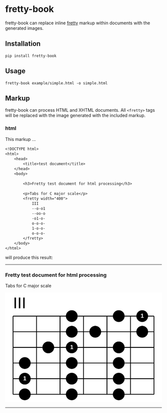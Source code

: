 # fretty-book

fretty-book can replace inline [fretty](https://github.com/thomasvolk/fretty) markup within documents with the generated images.

## Installation

    pip install fretty-book

## Usage

    fretty-book example/simple.html -o simple.html


## Markup

fretty-book can process HTML and XHTML documents. All `<fretty>` tags will be replaced with the image generated with the included markup. 

### html

This markup ...

```
<!DOCTYPE html>
<html>
    <head>
        <title>test document</title>
    </head>
    <body>

        <h3>Fretty test document for html processing</h3>

        <p>Tabs for C major scale</p>
        <fretty width="400">
            III
            --o-o1
            --oo-o
            -o1-o-
            o-o-o-
            1-o-o-
            o-o-o-
        </fretty>
    </body>
</html>
```
will produce this result:

---

<h3>Fretty test document for html processing</h3>

<p>Tabs for C major scale</p>

<img src="example/simple/fretty-0.svg"/>

---